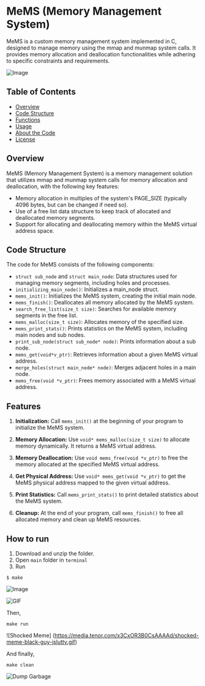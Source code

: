 # MeMS (Memory Management System)

MeMS is a custom memory management system implemented in C, designed to manage memory using the mmap and munmap system calls. It provides memory allocation and deallocation functionalities while adhering to specific constraints and requirements.

![Image](https://i.imgflip.com/84hgvp.jpg)


## Table of Contents

- [Overview](#overview)
- [Code Structure](#code-structure)
- [Functions](#functions)
- [Usage](#usage)
- [About the Code](#about-the-code)
- [License](#license)

## Overview

MeMS (Memory Management System) is a memory management solution that utilizes mmap and munmap system calls for memory allocation and deallocation, with the following key features:

- Memory allocation in multiples of the system's PAGE_SIZE (typically 4096 bytes, but can be changed if need so).
- Use of a free list data structure to keep track of allocated and deallocated memory segments.
- Support for allocating and deallocating memory within the MeMS virtual address space.

## Code Structure

The code for MeMS consists of the following components:

- `struct sub_node` and `struct main_node`: Data structures used for managing memory segments, including holes and processes.
- `initializing_main_node()`: Initializes a main_node struct.
- `mems_init()`: Initializes the MeMS system, creating the initial main node.
- `mems_finish()`: Deallocates all memory allocated by the MeMS system.
- `search_free_list(size_t size)`: Searches for available memory segments in the free list.
- `mems_malloc(size_t size)`: Allocates memory of the specified size.
- `mems_print_stats()`: Prints statistics on the MeMS system, including main nodes and sub nodes.
- `print_sub_node(struct sub_node* node)`: Prints information about a sub node.
- `mems_get(void*v_ptr)`: Retrieves information about a given MeMS virtual address.
- `merge_holes(struct main_node* node)`: Merges adjacent holes in a main node.
- `mems_free(void *v_ptr)`: Frees memory associated with a MeMS virtual address.

## Features

1. **Initialization:** Call `mems_init()` at the beginning of your program to initialize the MeMS system.

2. **Memory Allocation:** Use `void* mems_malloc(size_t size)` to allocate memory dynamically. It returns a MeMS virtual address.

3. **Memory Deallocation:** Use `void mems_free(void *v_ptr)` to free the memory allocated at the specified MeMS virtual address.

4. **Get Physical Address:** Use `void* mems_get(void *v_ptr)` to get the MeMS physical address mapped to the given virtual address.

5. **Print Statistics:** Call `mems_print_stats()` to print detailed statistics about the MeMS system.

6. **Cleanup:** At the end of your program, call `mems_finish()` to free all allocated memory and clean up MeMS resources.



## How to run

1. Download and unzip the folder.
2. Open `main` folder in `terminal`
3. Run
```
$ make
```
![Image](https://i.etsystatic.com/20023820/r/il/f37ede/2933086041/il_1588xN.2933086041_i98v.jpg)

![GIF](https://media2.giphy.com/media/v1.Y2lkPTc5MGI3NjExNGUzaWFvOW03cmU5cHE4bGNhdHd0a2RlbGZ0cmFycnF6dWpqcTlkeCZlcD12MV9pbnRlcm5hbF9naWZfYnlfaWQmY3Q9Zw/iDrOnCNzeuZJ1sLugR/giphy.gif)

Then,
```
make run
```

![Shocked Meme]
(https://media.tenor.com/x3CxOR3B0CsAAAAd/shocked-meme-black-guy-jslutty.gif)


And finally,

```
make clean
```

![Dump Garbage](https://media.tenor.com/gOprzBYItkEAAAAd/dump-garbage.gif)
